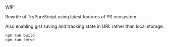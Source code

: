 WIP

Rewrite of TryPureScript using latest features of PS ecosystem.

Also enabling gist saving and tracking state in URL rather than local storage.

```
npm run build
npm run serve
```

